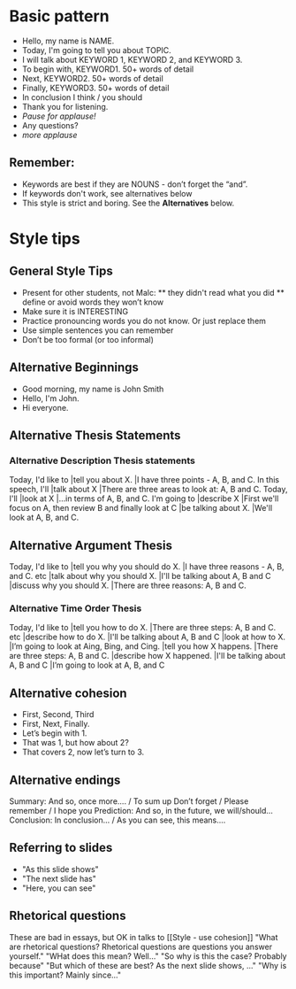 # Basic pattern
* Hello, my name is NAME. 
* Today, I'm going to tell you about TOPIC.
* I will talk about KEYWORD 1, KEYWORD 2, and KEYWORD 3.
* To begin with, KEYWORD1. 50+  words of detail
* Next, KEYWORD2. 50+  words of detail
* Finally, KEYWORD3. 50+  words of detail
* In conclusion I think / you should
* Thank you for listening. 
*  _Pause for applause!_
* Any questions?
* _more applause_


## Remember: 
* Keywords are best if they are NOUNS - don’t forget the “and”. 
* If keywords don't work, see alternatives below
* This style is strict and boring. See  the __Alternatives__ below. 

# Style tips
## General Style Tips
* Present for other students, not Malc: 
** they didn't read what you did
** define or avoid words they won’t know
* Make sure it is INTERESTING
* Practice pronouncing words you do not know. Or just replace them
* Use simple sentences you can remember
* Don’t be too formal (or too informal)

## Alternative Beginnings
* Good morning, my name is John Smith 
* Hello, I'm John.
* Hi everyone.

## Alternative Thesis Statements
### Alternative Description Thesis statements
Today, I'd like to     |tell you about X.    |I have three points - A, B, and C.
In this speech, I'll   |talk about X         |There are three areas to look at: A, B and C.
Today, I'll            |look at X            |...in terms of A, B, and C.
I'm going to           |describe X           |First we'll focus on A, then review B and finally look at C
                       |be talking about X.  |We'll look at A, B, and C.

## Alternative Argument Thesis
Today, I'd like to      |tell you why you should do X.  |I have three reasons - A, B, and C.
etc                     |talk about why you should X.   |I'll be talking about A, B and C
                        |discuss why you should X.      |There are three reasons: A, B and C.

### Alternative Time Order Thesis
Today, I'd like to      |tell you how to do X.           |There are three steps: A, B and C.
etc                     |describe how to do X.           |I'll be talking about A, B and C
                        |look at how to X.               |I’m going to look at Aing, Bing, and Cing.
                        |tell you how X happens.         |There are three steps: A, B and C.
                        |describe how X happened.        |I'll be talking about A, B and C
                                                         |I’m going to look at A, B, and C

  

## Alternative cohesion
* First, Second, Third
* First, Next, Finally.
* Let’s begin with 1.
* That was 1, but how about 2?
* That covers 2, now let’s turn to 3.


## Alternative endings
Summary:                And so, once more.... / To sum up
                        Don’t forget / Please remember / I hope you
Prediction:             And so, in the future, we will/should...
Conclusion:             In conclusion...    /  As you can see, this means....


## Referring to slides
* "As this slide shows"
* "The next slide has"
* "Here, you can see"


## Rhetorical questions
These are bad in essays, but OK in talks to [[Style - use cohesion]]
"What are rhetorical questions? Rhetorical questions are questions you answer yourself."
"WHat does this mean? Well..."
"So why is this the case? Probably because"
"But which of these are best? As the next slide shows, ..."
"Why is this important? Mainly since..."